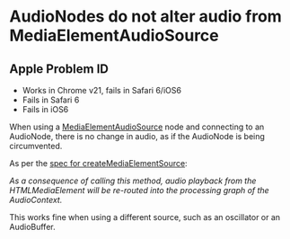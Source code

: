 # AudioNodes do not alter audio from MediaElementAudioSource
## Apple Problem ID #

* Works in Chrome v21, fails in Safari 6/iOS6
* Fails in Safari 6
* Fails in iOS6

When using a [MediaElementAudioSource](https://dvcs.w3.org/hg/audio/raw-file/tip/webaudio/specification.html#MediaElementAudioSourceNode-section) node and connecting to an AudioNode, there is no change in audio, as if the AudioNode is being circumvented.

As per the [spec for createMediaElementSource](https://dvcs.w3.org/hg/audio/raw-file/tip/webaudio/specification.html#methodsandparams-AudioContext):

_As a consequence of calling this method, audio playback from the HTMLMediaElement will be re-routed into the processing graph of the AudioContext._

This works fine when using a different source, such as an oscillator or an AudioBuffer.
